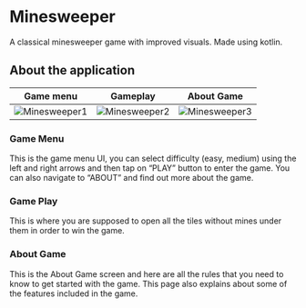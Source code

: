 # Minesweeper
A classical minesweeper game with improved visuals. Made using kotlin.

## About the application

|Game menu|Gameplay|About Game|
|---|---|---|
|![Minesweeper1](https://user-images.githubusercontent.com/55213645/112288700-9e6e5e80-8cb3-11eb-8843-6eb8b16acd06.jpg)|![Minesweeper2](https://user-images.githubusercontent.com/55213645/112290727-8566ad00-8cb5-11eb-921e-f57e0cd1ae4f.jpg)|![Minesweeper3](https://user-images.githubusercontent.com/55213645/112291272-f7d78d00-8cb5-11eb-82e3-991c32b18602.jpg)|

### Game Menu
This is the game menu UI, you can select difficulty (easy, medium) using the left and right arrows and then tap on “PLAY” button to enter the game.
You can also navigate to “ABOUT” and find out more about the game.

### Game Play
This is where you are supposed to open all the tiles without mines under them in order to win the game.

### About Game
This is the About Game screen and here are all the rules that you need to know to get started with the game. 
This page also explains about some of the features included in the game.
